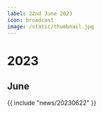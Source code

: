 ```yaml
---
label: 22nd June 2023
icon: broadcast
image: /static/thumbnail.jpg
---
```


# 2023
## June

{{ include "news/20230622" }}